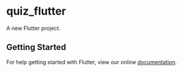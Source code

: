 # quiz_flutter

A new Flutter project.

## Getting Started

For help getting started with Flutter, view our online
[documentation](https://flutter.io/).
